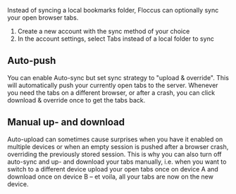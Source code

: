Instead of syncing a local bookmarks folder, Floccus can optionally sync your open browser tabs.

1. Create a new account with the sync method of your choice
2. In the account settings, select Tabs instead of a local folder to sync

## Auto-push

You can enable Auto-sync but set sync strategy to "upload & override". This will automatically push your currently open tabs to the server. Whenever you need the tabs on a different browser, or after a crash, you can click download & override once to get the tabs back.

## Manual up- and download

Auto-upload can sometimes cause surprises when you have it enabled on multiple devices or when an empty session is pushed after a browser crash, overriding the previously stored session. This is why you can also turn off auto-sync and up- and download your tabs manually, i.e. when you want to switch to a different device upload your open tabs once on device A and download once on device B – et voila, all your tabs are now on the new device.
